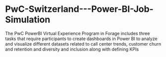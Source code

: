# PwC-Switzerland---Power-BI-Job-Simulation
The PwC PowerBI Virtual Experience Program in Forage includes three tasks that require participants to create dashboards in Power BI to analyze and visualize different datasets related to call center trends, customer churn and retention and diversity and inclusion along with defining KPIs
